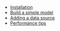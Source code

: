 - [Installation](installation.md)
- [Build a simple model](build-simple-model.md)
- [Adding a data source](creating-a-model-from-data.md)
- [Performance tips](performance_tips.md)